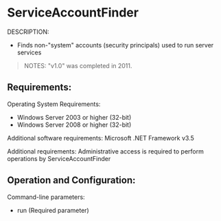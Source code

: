 
# ServiceAccountFinder

DESCRIPTION: 
- Finds non-"system" accounts (security principals) used to run server services

> NOTES: "v1.0" was completed in 2011. 

## Requirements:

Operating System Requirements:
- Windows Server 2003 or higher (32-bit)
- Windows Server 2008 or higher (32-bit)

Additional software requirements:
Microsoft .NET Framework v3.5

Additional requirements:
Administrative access is required to perform operations by ServiceAccountFinder


## Operation and Configuration:

Command-line parameters:
- run (Required parameter)
